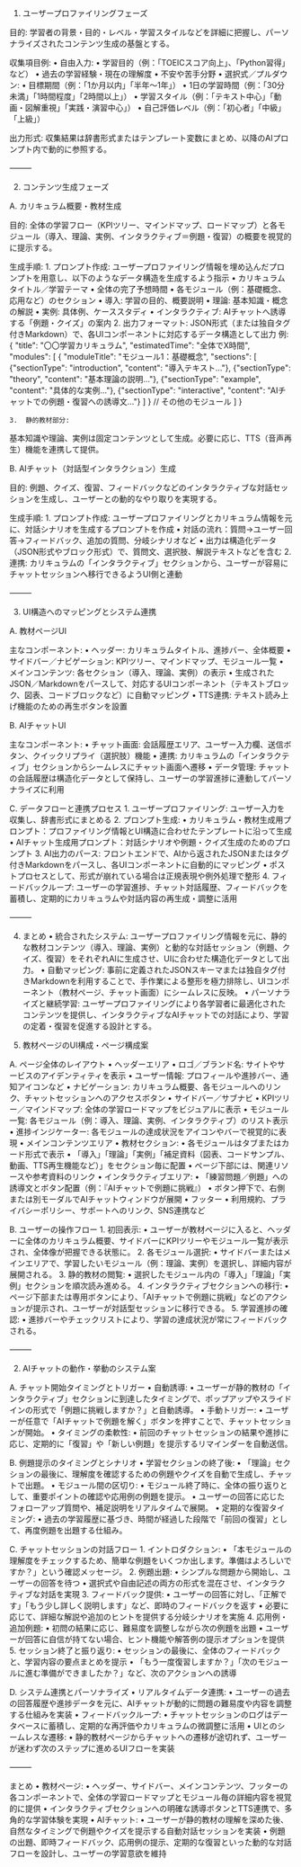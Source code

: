 1. ユーザープロファイリングフェーズ

目的:
学習者の背景・目的・レベル・学習スタイルなどを詳細に把握し、パーソナライズされたコンテンツ生成の基盤とする。

収集項目例:
	•	自由入力:
	•	学習目的（例：「TOEICスコア向上」、「Python習得」など）
	•	過去の学習経験・現在の理解度
	•	不安や苦手分野
	•	選択式／プルダウン:
	•	目標期間（例：「1か月以内」「半年～1年」）
	•	1日の学習時間（例：「30分未満」「1時間程度」「2時間以上」）
	•	学習スタイル（例：「テキスト中心」「動画・図解重視」「実践・演習中心」）
	•	自己評価レベル（例：「初心者」「中級」「上級」）

出力形式:
収集結果は辞書形式またはテンプレート変数にまとめ、以降のAIプロンプト内で動的に参照する。

⸻

2. コンテンツ生成フェーズ

A. カリキュラム概要・教材生成

目的:
全体の学習フロー（KPIツリー、マインドマップ、ロードマップ）と各モジュール（導入、理論、実例、インタラクティブ＝例題・復習）の概要を視覚的に提示する。

生成手順:
	1.	プロンプト作成:
ユーザープロファイリング情報を埋め込んだプロンプトを用意し、以下のようなデータ構造を生成するよう指示
	•	カリキュラムタイトル／学習テーマ
	•	全体の完了予想時間
	•	各モジュール（例：基礎概念、応用など）のセクション
	•	導入: 学習の目的、概要説明
	•	理論: 基本知識・概念の解説
	•	実例: 具体例、ケーススタディ
	•	インタラクティブ: AIチャットへ誘導する「例題・クイズ」の案内
	2.	出力フォーマット:
JSON形式（または独自タグ付きMarkdown）で、各UIコンポーネントに対応するデータ構造として出力
例:
{
  "title": "〇〇学習カリキュラム",
  "estimatedTime": "全体でX時間",
  "modules": [
    {
      "moduleTitle": "モジュール1：基礎概念",
      "sections": [
        {"sectionType": "introduction", "content": "導入テキスト..."},
        {"sectionType": "theory", "content": "基本理論の説明..."},
        {"sectionType": "example", "content": "具体的な実例..."},
        {"sectionType": "interactive", "content": "AIチャットでの例題・復習への誘導文..."}
      ]
    }
    // その他のモジュール
  ]
}


	3.	静的教材部分:
基本知識や理論、実例は固定コンテンツとして生成。必要に応じ、TTS（音声再生）機能を連携して提供。

B. AIチャット（対話型インタラクション）生成

目的:
例題、クイズ、復習、フィードバックなどのインタラクティブな対話セッションを生成し、ユーザーとの動的なやり取りを実現する。

生成手順:
	1.	プロンプト作成:
ユーザープロファイリングとカリキュラム情報を元に、対話シナリオを生成するプロンプトを作成
	•	対話の流れ：質問→ユーザー回答→フィードバック、追加の質問、分岐シナリオなど
	•	出力は構造化データ（JSON形式やブロック形式）で、質問文、選択肢、解説テキストなどを含む
	2.	連携:
カリキュラムの「インタラクティブ」セクションから、ユーザーが容易にチャットセッションへ移行できるようUI側と連動

⸻

3. UI構造へのマッピングとシステム連携

A. 教材ページUI

主なコンポーネント:
	•	ヘッダー:
カリキュラムタイトル、進捗バー、全体概要
	•	サイドバー／ナビゲーション:
KPIツリー、マインドマップ、モジュール一覧
	•	メインコンテンツ:
各セクション（導入、理論、実例）の表示
	•	生成されたJSON／Markdownをパースして、対応するUIコンポーネント（テキストブロック、図表、コードブロックなど）に自動マッピング
	•	TTS連携:
テキスト読み上げ機能のための再生ボタンを設置

B. AIチャットUI

主なコンポーネント:
	•	チャット画面:
会話履歴エリア、ユーザー入力欄、送信ボタン、クイックリプライ（選択肢）機能
	•	連携:
カリキュラムの「インタラクティブ」セクションからシームレスにチャット画面へ遷移
	•	データ管理:
チャットの会話履歴は構造化データとして保持し、ユーザーの学習進捗に連動してパーソナライズに利用

C. データフローと連携プロセス
	1.	ユーザープロファイリング:
ユーザー入力を収集し、辞書形式にまとめる
	2.	プロンプト生成:
	•	カリキュラム・教材生成用プロンプト：プロファイリング情報とUI構造に合わせたテンプレートに沿って生成
	•	AIチャット生成用プロンプト：対話シナリオや例題・クイズ生成のためのプロンプト
	3.	AI出力のパース:
フロントエンドで、AIから返されたJSONまたはタグ付きMarkdownをパースし、各UIコンポーネントに自動的にマッピング
	•	ポストプロセスとして、形式が崩れている場合は正規表現や例外処理で整形
	4.	フィードバックループ:
ユーザーの学習進捗、チャット対話履歴、フィードバックを蓄積し、定期的にカリキュラムや対話内容の再生成・調整に活用

⸻

4. まとめ
	•	統合されたシステム:
ユーザープロファイリング情報を元に、静的な教材コンテンツ（導入、理論、実例）と動的な対話セッション（例題、クイズ、復習）をそれぞれAIに生成させ、UIに合わせた構造化データとして出力。
	•	自動マッピング:
事前に定義されたJSONスキーマまたは独自タグ付きMarkdownを利用することで、手作業による整形を極力排除し、UIコンポーネント（教材ページ、チャット画面）にシームレスに反映。
	•	パーソナライズと継続学習:
ユーザープロファイリングにより各学習者に最適化されたコンテンツを提供し、インタラクティブなAIチャットでの対話により、学習の定着・復習を促進する設計とする。


1. 教材ページのUI構成・ページ構成案

A. ページ全体のレイアウト
	•	ヘッダーエリア
	•	ロゴ／ブランド名: サイトやサービスのアイデンティティを表示
	•	ユーザー情報: プロフィールや進捗バー、通知アイコンなど
	•	ナビゲーション: カリキュラム概要、各モジュールへのリンク、チャットセッションへのアクセスボタン
	•	サイドバー／サブナビ
	•	KPIツリー／マインドマップ: 全体の学習ロードマップをビジュアルに表示
	•	モジュール一覧: 各モジュール（例：導入、理論、実例、インタラクティブ）のリスト表示
	•	進捗インジケーター: 各モジュールの達成状況をアイコンやバーで視覚的に表現
	•	メインコンテンツエリア
	•	教材セクション:
	•	各モジュールはタブまたはカード形式で表示
	•	「導入」「理論」「実例」「補足資料（図表、コードサンプル、動画、TTS再生機能など）」をセクション毎に配置
	•	ページ下部には、関連リソースや参考資料のリンク
	•	インタラクティブエリア:
	•	「練習問題／例題」への誘導文とボタン配置（例：『AIチャットで例題に挑戦』）
	•	ボタン押下で、右側または別モーダルでAIチャットウィンドウが展開
	•	フッター
	•	利用規約、プライバシーポリシー、サポートへのリンク、SNS連携など

B. ユーザーの操作フロー
	1.	初回表示:
	•	ユーザーが教材ページに入ると、ヘッダーに全体のカリキュラム概要、サイドバーにKPIツリーやモジュール一覧が表示され、全体像が把握できる状態に。
	2.	各モジュール選択:
	•	サイドバーまたはメインエリアで、学習したいモジュール（例：理論、実例）を選択し、詳細内容が展開される。
	3.	静的教材の閲覧:
	•	選択したモジュール内の「導入」「理論」「実例」セクションを順次読み進める。
	4.	インタラクティブセクションへの移行:
	•	ページ下部または専用ボタンにより、「AIチャットで例題に挑戦」などのアクションが提示され、ユーザーが対話型セッションに移行できる。
	5.	学習進捗の確認:
	•	進捗バーやチェックリストにより、学習の達成状況が常にフィードバックされる。

⸻

2. AIチャットの動作・挙動のシステム案

A. チャット開始タイミングとトリガー
	•	自動誘導:
	•	ユーザーが静的教材の「インタラクティブ」セクションに到達したタイミングで、ポップアップやスライドインの形式で「例題に挑戦しますか？」と自動誘導。
	•	手動トリガー:
	•	ユーザーが任意で「AIチャットで例題を解く」ボタンを押すことで、チャットセッションが開始。
	•	タイミングの柔軟性:
	•	前回のチャットセッションの結果や進捗に応じ、定期的に「復習」や「新しい例題」を提示するリマインダーを自動送信。

B. 例題提示のタイミングとシナリオ
	•	学習セクションの終了後:
	•	「理論」セクションの最後に、理解度を確認するための例題やクイズを自動で生成し、チャットで出題。
	•	モジュール間の区切り:
	•	モジュール終了時に、全体の振り返りとして、重要ポイントの確認や応用例の例題を提示。
	•	ユーザーの回答に応じたフォローアップ質問や、補足説明をリアルタイムで展開。
	•	定期的な復習タイミング:
	•	過去の学習履歴に基づき、時間が経過した段階で「前回の復習」として、再度例題を出題する仕組み。

C. チャットセッションの対話フロー
	1.	イントロダクション:
	•	「本モジュールの理解度をチェックするため、簡単な例題をいくつか出します。準備はよろしいですか？」という確認メッセージ。
	2.	例題出題:
	•	シンプルな問題から開始し、ユーザーの回答を待つ
	•	選択式や自由記述の両方の形式を混在させ、インタラクティブな対話を実現
	3.	フィードバック提供:
	•	ユーザーの回答に対し、「正解です」「もう少し詳しく説明します」など、即時のフィードバックを返す
	•	必要に応じて、詳細な解説や追加のヒントを提供する分岐シナリオを実施
	4.	応用例・追加例題:
	•	初問の結果に応じ、難易度を調整しながら次の例題を出題
	•	ユーザーが回答に自信が持てない場合、ヒント機能や解答例の提示オプションを提供
	5.	セッション終了と振り返り:
	•	セッションの最後に、全体のフィードバックと、学習内容の要点まとめを提示
	•	「もう一度復習しますか？」「次のモジュールに進む準備ができましたか？」など、次のアクションへの誘導

D. システム連携とパーソナライズ
	•	リアルタイムデータ連携:
	•	ユーザーの過去の回答履歴や進捗データを元に、AIチャットが動的に問題の難易度や内容を調整する仕組みを実装
	•	フィードバックループ:
	•	チャットセッションのログはデータベースに蓄積し、定期的な再評価やカリキュラムの微調整に活用
	•	UIとのシームレスな遷移:
	•	静的教材ページからチャットへの遷移が途切れず、ユーザーが迷わず次のステップに進めるUIフローを実装

⸻

まとめ
	•	教材ページ:
	•	ヘッダー、サイドバー、メインコンテンツ、フッターの各コンポーネントで、全体の学習ロードマップとモジュール毎の詳細内容を視覚的に提供
	•	インタラクティブセクションへの明確な誘導ボタンとTTS連携で、多角的な学習体験を実現
	•	AIチャット:
	•	ユーザーが静的教材の理解を深めた後、自然なタイミングで例題やクイズを提示する自動対話セッションを実装
	•	例題の出題、即時フィードバック、応用例の提示、定期的な復習といった動的な対話フローを設計し、ユーザーの学習意欲を維持